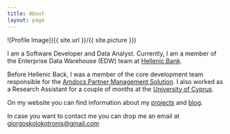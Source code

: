 ```yaml
---
title: About
layout: page
---
```

![Profile Image]({{ site.url }}/{{ site.picture }})

<p>I am a Software Developer and Data Analyst. Currently, I am a member of the Enterprise Data Warehouse (EDW) team at <a href="https://www.hellenicbank.com" target="_blank">Hellenic Bank</a>.</p>

<p>Before Hellenic Back, I was a member of the core development team responsible for the <a href="http://www.amdocs.com/products/revenue-management/partner-management/pages/partner-management.aspx" target="_blank">Amdocs Partner Management Solution</a>. I also worked as a Research Assistant for a couple of months at the <a href="https://www.ucy.ac.cy" target="_blank">University of Cyprus</a>.</p>

<p>On my website you can find information about my <a href="http://www.gkolokotronis.com/projects/">projects</a> and <a href="http://www.gkolokotronis.com/blog/">blog</a>.</p>

<p>In case you want to contact me you can drop me an email at <a href="mailto:giorgoskolokotronis@gmail.com">giorgoskolokotronis@gmail.com</a></p>
